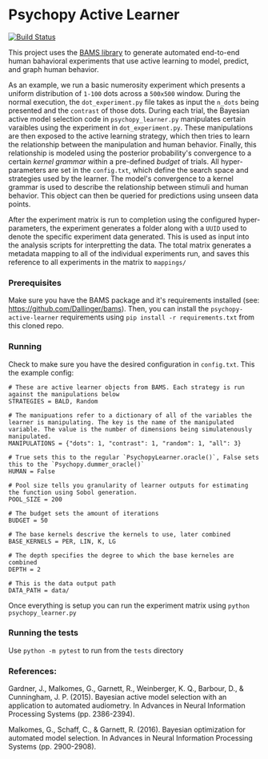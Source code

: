 # Psychopy Active Learner

[![Build Status](https://travis-ci.com/vlall/psychopy-active-learner.svg?token=u4sdN1vvyVBZq3MUz13n&branch=master)](https://travis-ci.com/vlall/psychopy-active-learner)

This project uses the [BAMS library](https://www.github.com/dallinger/bams) to generate automated end-to-end human bahavioral experiments that use active learning to model, predict, and graph human behavior.

As an example, we run a basic numerosity experiment which presents a uniform distribution of `1-100` dots across a `500x500` window. During the normal execution, the `dot_experiment.py` file takes as input the `n_dots` being presented and the `contrast` of those dots. During each trial, the Bayesian active model selection code in `psychopy_learner.py` manipulates certain varaibles using the experiment in `dot_experiment.py`. These manipulations are then exposed to the active learning strategy, which then tries to learn the relationship between the manipulation and human behavior. Finally, this relationship is modeled using the posterior probability's convergence to a certain *kernel grammar* within a pre-defined *budget* of trials. All hyper-parameters are set in the `config.txt`, which define the search space and strategies used by the learner. The model's convergence to a kernel grammar is used to describe the relationship between stimuli and human behavior. This object can then be queried for predictions using unseen data points.

After the experiment matrix is run to completion using the configured hyper-parameters, the experiment generates a folder along with a `UUID` used to denote the specific experiment data generated. This is used as input into the analysis scripts for interpretting the data. The total matrix generates a metadata mapping to all of the individual experiments run, and saves this reference to all experiments in the matrix to `mappings/`
 

### Prerequisites

Make sure you have the BAMS package and it's requirements installed (see: https://github.com/Dallinger/bams). Then, you can install the `psychopy-active-learner` requirements using `pip install -r requirements.txt` from this cloned repo.


### Running

Check to make sure you have the desired configuration in `config.txt`.
This the example config:

```
# These are active learner objects from BAMS. Each strategy is run against the manipulations below
STRATEGIES = BALD, Random

# The manipuations refer to a dictionary of all of the variables the learner is manipulating. The key is the name of the manipulated variable. The value is the number of dimensions being simulatenously manipulated.
MANIPULATIONS = {"dots": 1, "contrast": 1, "random": 1, "all": 3}

# True sets this to the regular `PsychopyLearner.oracle()`, False sets this to the `Psychopy.dummer_oracle()`
HUMAN = False

# Pool size tells you granularity of learner outputs for estimating the function using Sobol generation.
POOL_SIZE = 200

# The budget sets the amount of iterations
BUDGET = 50

# The base kernels descrive the kernels to use, later combined
BASE_KERNELS = PER, LIN, K, LG

# The depth specifies the degree to which the base kerneles are combined
DEPTH = 2

# This is the data output path
DATA_PATH = data/

```
Once everything is setup you can run the experiment matrix using `python psychopy_learner.py`


### Running the tests

Use `python -m pytest` to run from the `tests` directory

### References:
Gardner, J., Malkomes, G., Garnett, R., Weinberger, K. Q., Barbour, D., & Cunningham, J. P. (2015). Bayesian active model selection with an application to automated audiometry. In Advances in Neural Information Processing Systems (pp. 2386-2394).

Malkomes, G., Schaff, C., & Garnett, R. (2016). Bayesian optimization for automated model selection. In Advances in Neural Information Processing Systems (pp. 2900-2908).
